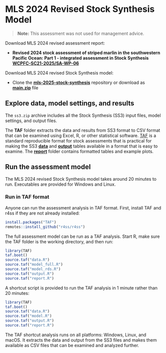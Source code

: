 # MLS 2024 Revised Stock Synthesis Model

> **Note:** This assessment was not used for management advice.

Download MLS 2024 revised assessment report:
- **Revised 2024 stock assessment of striped marlin in the southwestern Pacific Ocean: Part 1 - integrated assessment in Stock Synthesis**\
  **[WCPFC-SC21-2025/SA-WP-06](https://meetings.wcpfc.int/node/26682)**

Download MLS 2024 revised Stock Synthesis model:
- Clone the **[mls-2025-stock-synthesis](https://github.com/PacificCommunity/ofp-sam-mls-2025-stock-synthesis)** repository or download as **[main.zip](https://github.com/PacificCommunity/ofp-sam-swo-2025-diagnostic/archive/refs/heads/main.zip)** file

## Explore data, model settings, and results

The `ss3.zip` archive includes all the Stock Synthesis (SS3) input files, model settings, and output files. 

The **TAF** folder extracts the data and results from SS3 format to CSV format that can be examined using Excel, R, or other statistical software. [TAF](https://cran.r-project.org/package=TAF) is a standard reproducible format for stock assessments that is practical for making the SS3 **[data](TAF/data)** and **[output](TAF/output)** tables available in a format that is easy to examine. The **[report](TAF/report)** folder contains formatted tables and example plots.

## Run the assessment model

The MLS 2024 revised Stock Synthesis model takes around 20 minutes to run. Executables are provided for Windows and Linux.

### Run in TAF format

Anyone can run the assessment analysis in TAF format. First, install TAF and r4ss if they are not already installed:
```r
install.packages("TAF")
remotes::install_github("r4ss/r4ss")
```

The full assessment model can be run as a TAF analysis. Start R, make sure the TAF folder is the working directory, and then run:
```r
library(TAF)
taf.boot()
source.taf("data.R")
source.taf("model_full.R")
source.taf("model_rds.R")
source.taf("output.R")
source.taf("report.R")
```

A shortcut script is provided to run the TAF analysis in 1 minute rather than 20 minutes:
```r
library(TAF)
taf.boot()
source.taf("data.R")
source.taf("model.R")
source.taf("output.R")
source.taf("report.R")
```

The TAF shortcut analysis runs on all platforms: Windows, Linux, and macOS. It extracts the data and output from the SS3 files and makes them available as CSV files that can be examined and analyzed further.
